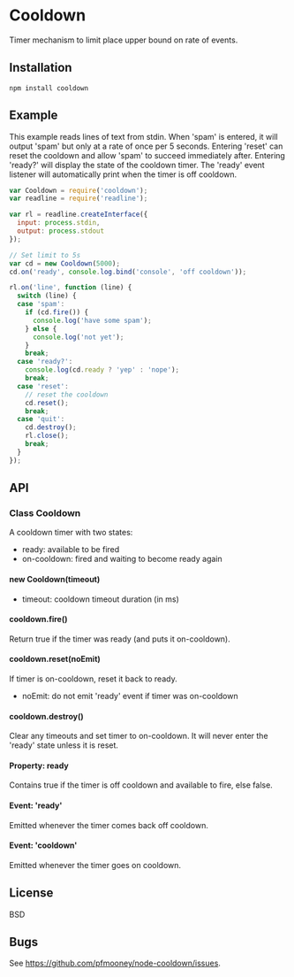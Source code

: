 # Cooldown

Timer mechanism to limit place upper bound on rate of events.

## Installation

    npm install cooldown

## Example

This example reads lines of text from stdin.  When 'spam' is entered, it will
output 'spam' but only at a rate of once per 5 seconds.  Entering 'reset' can
reset the cooldown and allow 'spam' to succeed immediately after.  Entering
'ready?' will display the state of the cooldown timer.  The 'ready' event
listener will automatically print when the timer is off cooldown.

```javascript
var Cooldown = require('cooldown');
var readline = require('readline');

var rl = readline.createInterface({
  input: process.stdin,
  output: process.stdout
});

// Set limit to 5s
var cd = new Cooldown(5000);
cd.on('ready', console.log.bind('console', 'off cooldown'));

rl.on('line', function (line) {
  switch (line) {
  case 'spam':
    if (cd.fire()) {
      console.log('have some spam');
    } else {
      console.log('not yet');
    }
    break;
  case 'ready?':
    console.log(cd.ready ? 'yep' : 'nope');
    break;
  case 'reset':
    // reset the cooldown
    cd.reset();
    break;
  case 'quit':
    cd.destroy();
    rl.close();
    break;
  }
});
```

## API

### Class Cooldown

A cooldown timer with two states:

- ready: available to be fired
- on-cooldown: fired and waiting to become ready again

#### new Cooldown(timeout)

- timeout: cooldown timeout duration (in ms)

#### cooldown.fire()

Return true if the timer was ready (and puts it on-cooldown).

#### cooldown.reset(noEmit)

If timer is on-cooldown, reset it back to ready.

- noEmit: do not emit 'ready' event if timer was on-cooldown

#### cooldown.destroy()

Clear any timeouts and set timer to on-cooldown.
It will never enter the 'ready' state unless it is reset.

#### Property: ready

Contains true if the timer is off cooldown and available to fire, else false.

#### Event: 'ready'

Emitted whenever the timer comes back off cooldown.

#### Event: 'cooldown'

Emitted whenever the timer goes on cooldown.

## License

BSD


## Bugs

See <https://github.com/pfmooney/node-cooldown/issues>.
